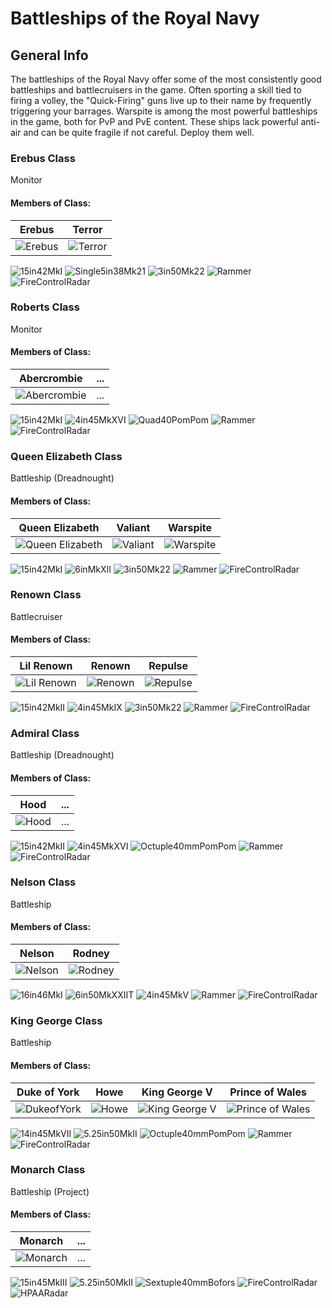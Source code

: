 # Battleships of the Royal Navy

## General Info

The battleships of the Royal Navy offer some of the most consistently good battleships and battlecruisers in the game. Often sporting a skill tied to firing a volley, the "Quick-Firing" guns live up to their name by frequently triggering your barrages. Warspite is among the most powerful battleships in the game, both for PvP and PvE content. These ships lack powerful anti-air and can be quite fragile if not careful. Deploy them well.

### Erebus Class

Monitor <br/>

#### Members of Class: <br/>
Erebus | Terror
| ----- | ----- |
![Erebus](/Icons/Ship/EagleUnion/Erebus.png) | ![Terror](/Icons/Ship/EagleUnion/Terror.png) <br/>

![15in42MkI](/Icons/Equipment/Guns/BB/15in42MkI.png)
![Single5in38Mk21](/Icons/Equipment/Guns/DD/5in38Mk21.png)
![3in50Mk22](/Icons/Equipment/AA/3in50Mk22.png)
![Rammer](/Icons/Equipment/Auxiliary/Rammer.png)
![FireControlRadar](/Icons/Equipment/Auxiliary/FireControlRadar.png) <br/>

### Roberts Class

Monitor <br/>

#### Members of Class: <br/>
Abercrombie | ...
| ----- | ----- |
![Abercrombie](/Icons/Ship/EagleUnion/Abercrombie.png) | ... <br/>

![15in42MkI](/Icons/Equipment/Guns/BB/15in42MkI.png)
![4in45MkXVI](/Icons/Equipment/Guns/DD/4in45MkXVI.png)
![Quad40PomPom](/Icons/Equipment/AA/Quad40mmPomPom.png)
![Rammer](/Icons/Equipment/Auxiliary/Rammer.png)
![FireControlRadar](/Icons/Equipment/Auxiliary/FireControlRadar.png) <br/>

### Queen Elizabeth Class

Battleship (Dreadnought) <br/>

#### Members of Class: <br/>
Queen Elizabeth | Valiant | Warspite
| ----- | ----- | ----- |
![Queen Elizabeth](/Icons/Ship/EagleUnion/Queen_Elizabeth.png) | ![Valiant](/Icons/Ship/EagleUnion/Valiant.png) | ![Warspite](/Icons/Ship/EagleUnion/Warspite.png)<br/>

![15in42MkI](/Icons/Equipment/Guns/BB/15in42MkI.png)
![6inMkXII](/Icons/Equipment/Guns/CL/6inMkXII.png)
![3in50Mk22](/Icons/Equipment/AA/3in50Mk22.png)
![Rammer](/Icons/Equipment/Auxiliary/Rammer.png)
![FireControlRadar](/Icons/Equipment/Auxiliary/FireControlRadar.png) <br/>

### Renown Class

Battlecruiser <br/>

#### Members of Class: <br/>
Lil Renown | Renown | Repulse
| ----- | ----- | ----- |
![Lil Renown](/Icons/Ship/EagleUnion/Lil_Renown.png) | ![Renown](/Icons/Ship/EagleUnion/Renown.png) | ![Repulse](/Icons/Ship/EagleUnion/Repulse.png) <br/>

![15in42MkII](/Icons/Equipment/Guns/BB/16in45Mk8.png)
![4in45MkIX](/Icons/Equipment/Guns/DD/4in45MkIX.png)
![3in50Mk22](/Icons/Equipment/AA/3in50Mk22.png)
![Rammer](/Icons/Equipment/Auxiliary/Rammer.png)
![FireControlRadar](/Icons/Equipment/Auxiliary/FireControlRadar.png) <br/>

### Admiral Class

Battleship (Dreadnought) <br/>

#### Members of Class: <br/>
Hood | ...
| ----- | ----- |
![Hood](/Icons/Ship/EagleUnion/Hood.png) | ... <br/>

![15in42MkII](/Icons/Equipment/Guns/BB/16in45Mk6.png)
![4in45MkXVI](/Icons/Equipment/Guns/DD/4in45MkXVI.png)
![Octuple40mmPomPom](/Icons/Equipment/AA/Octuple40mmPomPom.png)
![Rammer](/Icons/Equipment/Auxiliary/Rammer.png)
![FireControlRadar](/Icons/Equipment/Auxiliary/FireControlRadar.png) <br/>

### Nelson Class

Battleship <br/>

#### Members of Class: <br/>
Nelson | Rodney
| ----- | ----- |
![Nelson](/Icons/Ship/EagleUnion/Nelson.png) | ![Rodney](/Icons/Ship/EagleUnion/Rodney.png)  <br/>

![16in46MkI](/Icons/Equipment/Guns/BB/16in46MkI.png)
![6in50MkXXIIT](/Icons/Equipment/Guns/CL/6in50MkXXIIT.png)
![4in45MkV](/Icons/Equipment/AA/4in45MkV.png)
![Rammer](/Icons/Equipment/Auxiliary/Rammer.png)
![FireControlRadar](/Icons/Equipment/Auxiliary/FireControlRadar.png) <br/>


### King George Class

Battleship <br/>

#### Members of Class: <br/>
Duke of York | Howe | King George V | Prince of Wales
| ----- | ----- | ----- | ----- |
![DukeofYork](/Icons/Ship/EagleUnion/Duke_of_York.png) | ![Howe](/Icons/Ship/EagleUnion/Howe.png) | ![King George V](/Icons/Ship/EagleUnion/King_George_V.png) | ![Prince of Wales](/Icons/Ship/EagleUnion/Prince_of_Wales.png)     <br/>

![14in45MkVII](/Icons/Equipment/Guns/BB/14in45MkVII.png)
![5.25in50MkII](/Icons/Equipment/Guns/DD/5.25in50MkII.png)
![Octuple40mmPomPom](/Icons/Equipment/AA/Octuple40mmPomPom.png)
![Rammer](/Icons/Equipment/Auxiliary/Rammer.png)
![FireControlRadar](/Icons/Equipment/Auxiliary/FireControlRadar.png) <br/>

### Monarch Class

Battleship (Project) <br/>

#### Members of Class: <br/>
Monarch | ... 
| ----- | ----- |
![Monarch](/Icons/Ship/RoyalNavy/Monarch.png) | ...  <br/>

![15in45MkIII](/Icons/Equipment/Guns/BB/15in45MkIII.png)
![5.25in50MkII](/Icons/Equipment/Guns/DD/5.25in50MkII.png)
![Sextuple40mmBofors](/Icons/Equipment/AA/Sextuple40mmBofors.png)
![FireControlRadar](/Icons/Equipment/Auxiliary/FireControlRadar.png)
![HPAARadar](/Icons/Equipment/Auxiliary/HPAARadar.png) <br/>